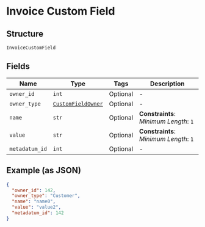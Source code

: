 
# Invoice Custom Field

## Structure

`InvoiceCustomField`

## Fields

| Name | Type | Tags | Description |
|  --- | --- | --- | --- |
| `owner_id` | `int` | Optional | - |
| `owner_type` | [`CustomFieldOwner`](../../doc/models/custom-field-owner.md) | Optional | - |
| `name` | `str` | Optional | **Constraints**: *Minimum Length*: `1` |
| `value` | `str` | Optional | **Constraints**: *Minimum Length*: `1` |
| `metadatum_id` | `int` | Optional | - |

## Example (as JSON)

```json
{
  "owner_id": 142,
  "owner_type": "Customer",
  "name": "name0",
  "value": "value2",
  "metadatum_id": 142
}
```

